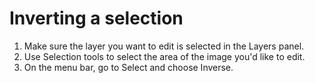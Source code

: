 # Inverting a selection

1. Make sure the layer you want to edit is selected in the Layers panel.
2. Use Selection tools to select the area of the image you'd like to edit.
3. On the menu bar, go to Select and choose Inverse.


